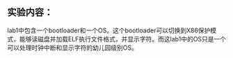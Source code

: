 ## 实验内容：

lab1中包含一个bootloader和一个OS。这个bootloader可以切换到X86保护模式，能够读磁盘并加载ELF执行文件格式，并显示字符。而这lab1中的OS只是一个可以处理时钟中断和显示字符的幼儿园级别OS。
